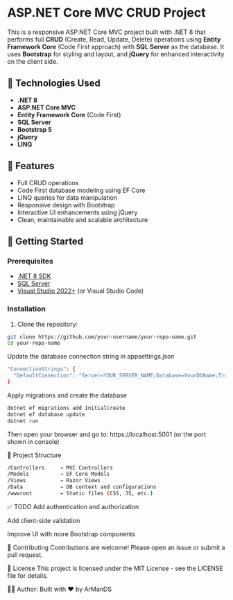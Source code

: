# ASP.NET Core MVC CRUD Project

This is a responsive ASP.NET Core MVC project built with .NET 8 that performs full **CRUD** (Create, Read, Update, Delete) operations using **Entity Framework Core** (Code First approach) with **SQL Server** as the database. It uses **Bootstrap** for styling and layout, and **jQuery** for enhanced interactivity on the client side.

## 🔧 Technologies Used

- **.NET 8**
- **ASP.NET Core MVC**
- **Entity Framework Core** (Code First)
- **SQL Server**
- **Bootstrap 5**
- **jQuery**
- **LINQ**

## 📌 Features

- Full CRUD operations
- Code First database modeling using EF Core
- LINQ queries for data manipulation
- Responsive design with Bootstrap
- Interactive UI enhancements using jQuery
- Clean, maintainable and scalable architecture

## 🚀 Getting Started

### Prerequisites

- [.NET 8 SDK](https://dotnet.microsoft.com/en-us/download/dotnet/8.0)
- [SQL Server](https://www.microsoft.com/en-us/sql-server)
- [Visual Studio 2022+](https://visualstudio.microsoft.com/) (or Visual Studio Code)

### Installation

1. Clone the repository:

```bash
git clone https://github.com/your-username/your-repo-name.git
cd your-repo-name
```
Update the database connection string in appsettings.json
```bash
"ConnectionStrings": {
  "DefaultConnection": "Server=YOUR_SERVER_NAME;Database=YourDbName;Trusted_Connection=True;TrustServerCertificate=True;"
}
```
Apply migrations and create the database
```bash
dotnet ef migrations add InitialCreate
dotnet ef database update
dotnet run
```
Then open your browser and go to: https://localhost:5001 (or the port shown in console)

📁 Project Structure
```bash
/Controllers     → MVC Controllers
/Models          → EF Core Models
/Views           → Razor Views
/Data            → DB context and configurations
/wwwroot         → Static files (CSS, JS, etc.)
```
✅ TODO
Add authentication and authorization

Add client-side validation

Improve UI with more Bootstrap components

🤝 Contributing
Contributions are welcome! Please open an issue or submit a pull request.

📄 License
This project is licensed under the MIT License - see the LICENSE file for details.

👨‍💻 Author: Built with ❤️ by ArManDS
